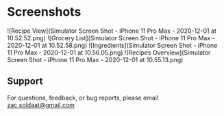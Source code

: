 # Screenshots

![Recipe View](Simulator Screen Shot - iPhone 11 Pro Max - 2020-12-01 at 10.52.52.png)
![Grocery List](Simulator Screen Shot - iPhone 11 Pro Max - 2020-12-01 at 10.52.58.png)
![Ingredients](Simulator Screen Shot - iPhone 11 Pro Max - 2020-12-01 at 10.56.05.png)
![Recipes Overview](Simulator Screen Shot - iPhone 11 Pro Max - 2020-12-01 at 10.55.13.png)

## Support

For questions, feedback, or bug reports, please email zac.soldaat@gmail.com
